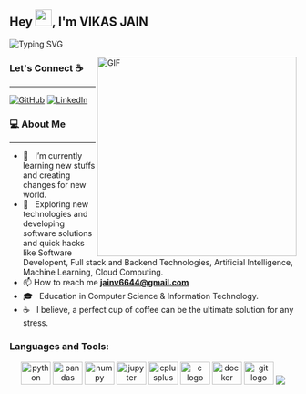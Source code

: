 ## Hey <img src="https://github.com/TheDudeThatCode/TheDudeThatCode/blob/master/Assets/Hi.gif" width="29px">, I'm VIKAS JAIN
![Typing SVG](https://readme-typing-svg.herokuapp.com?font=Crimson-Bold&size=40&color=github&center=true&vCenter=true&width=900&height=110&lines=A+Passionate+Programmer;Software+Developer;AI/Machine+Learning;)


<img align="right" alt="GIF" src="https://media.giphy.com/media/3o7qE1YN7aBOFPRw8E/giphy.gif" width="350" />



### Let's Connect :coffee:
<hr/>
<p>
<a href="https://github.com/vikasjain2003"><img src="https://img.icons8.com/bubbles/50/000000/github.png" alt="GitHub"/></a>
<a href="https://www.linkedin.com/in/vikasjainn/"><img src="https://img.icons8.com/bubbles/50/000000/linkedin.png" alt="LinkedIn"/></a>

	
</p>



<h3> 💻 About Me </h3>
<hr/>


- 🔭 &nbsp; I’m currently learning new stuffs and creating changes for new world.
- 🤔 &nbsp; Exploring new technologies and developing software solutions and quick hacks like Software Developent, Full stack and Backend Technologies, 	    Artificial Intelligence, Machine Learning, Cloud Computing.
- 📫 How to reach me **jainv6644@gmail.com**
- 🎓 &nbsp; Education in Computer Science & Information Technology.
- ☕ &nbsp; I believe, a perfect cup of coffee can be the ultimate solution for any stress. 



<h3 align="left">Languages and Tools:</h3>
<div align="center">
  <img src="https://cdn.jsdelivr.net/gh/devicons/devicon/icons/python/python-original.svg" height="40" width="52" alt="python logo"  />
  <img src="https://cdn.jsdelivr.net/gh/devicons/devicon/icons/pandas/pandas-original.svg" height="40" width="52" alt="pandas logo"  />
  <img src="https://cdn.jsdelivr.net/gh/devicons/devicon/icons/numpy/numpy-original.svg" height="40" width="52" alt="numpy logo"  />
  <img src="https://cdn.jsdelivr.net/gh/devicons/devicon/icons/jupyter/jupyter-original-wordmark.svg" height="40" width="52" alt="jupyter logo"  />
  <img src="https://cdn.jsdelivr.net/gh/devicons/devicon/icons/cplusplus/cplusplus-plain.svg" height="40" width="52" alt="cplusplus logo"  />
  <img src="https://cdn.jsdelivr.net/gh/devicons/devicon/icons/c/c-plain.svg" height="40" width="52" alt="c logo"  />
  <img src="https://cdn.jsdelivr.net/gh/devicons/devicon/icons/docker/docker-plain-wordmark.svg" height="40" width="52" alt="docker logo"  />
  <img src="https://cdn.jsdelivr.net/gh/devicons/devicon/icons/git/git-plain.svg" height="40" width="52" alt="git logo"  />
  <a href="https://developer.mozilla.org/en-US/docs/Web/JavaScript" target="_blank"> <img src="https://img.icons8.com/color/48/000000/javascript.png"/> </a>

</div>

<br>


<div align="center">





	

 

</div>
